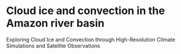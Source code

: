 # Cloud ice and convection in the Amazon river basin

Exploring Cloud Ice and Convection through High-Resolution Climate Simulations and Satellite Observations
